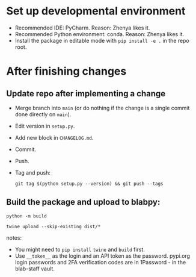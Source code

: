 # Set up developmental environment

- Recommended IDE: PyCharm. Reason: Zhenya likes it.
- Recommended Python environment: conda. Reason: Zhenya likes it.
- Install the package in editable mode with `pip install -e .` in the repo root.

# After finishing changes

## Update repo after implementing a change

- Merge branch into `main` (or do nothing if the change is a single commit done directly on `main`).
- Edit version in `setup.py`.
- Add new block in `CHANGELOG.md`.
- Commit.
- Push.
- Tag and push:
    
    ```shell
    git tag $(python setup.py --version) && git push --tags
    ```

## Build the package and upload to blabpy:

```shell
python -m build
```

```shell
twine upload --skip-existing dist/*
```

notes:
- You might need to `pip install` `twine` and `build` first.
- Use `__token__` as the login and an API token as the password. pypi.org login passwords and 2FA verification codes are in 1Password - in the blab-staff vault.
